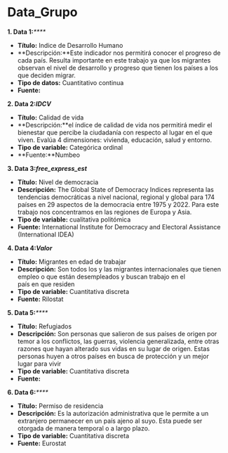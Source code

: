 # Data_Grupo
**1. Data 1:**_****_
  - **Título:** Indice de Desarrollo Humano
  - **Descripción:**Este indicador nos permitirá conocer el progreso de cada país. Resulta importante en este trabajo ya que los migrantes observan el nivel de desarrollo y progreso que tienen los países a los que deciden migrar.
  - **Tipo de datos:** Cuantitativo continua
  - **Fuente:** 

**2. Data 2:**_**IDCV**_
  - **Título:** Calidad de vida
  - **Descripción:**el índice de calidad de vida nos permitirá medir el bienestar que percibe la ciudadanía con respecto al lugar en el que viven. Evalúa 4 dimensiones: vivienda, educación, salud y entorno.
  - **Tipo de variable:** Categórica ordinal
  - **Fuente:**Numbeo

 **3. Data 3:**_**free_express_est**_
  - **Título:** Nivel de democracia
  - **Descripción:** The Global State of Democracy Indices representa las tendencias democráticas a nivel nacional, regional y global para 174 países en 29 aspectos de la democracia entre 1975 y 2022. Para este trabajo nos concentramos en las regiones de Europa y Asia.
  - **Tipo de variable:** cualitativa politómica
  - **Fuente:** International Institute for Democracy and Electoral Assistance (International IDEA)

 **4. Data 4:**_**Valor**_
  - **Título:** Migrantes en edad de trabajar 
  - **Descripción:** Son todos los y las migrantes internacionales que tienen empleo o que están desempleados y buscan trabajo en el país en que residen
  - **Tipo de variable:** Cuantitativa discreta
  - **Fuente:** Rilostat

**5. Data 5:**_****_
  - **Título:** Refugiados
  - **Descripción:** Son personas que salieron de sus países de origen por temor a los conflictos, las guerras, violencia generalizada, entre otras razones que hayan alterado sus vidas en su lugar de origen. Estas personas huyen a otros países en busca de protección y un mejor lugar para vivir
  - **Tipo de variable:** Cuantitativa discreta
  - **Fuente:** 

**6. Data 6:**_****_
  - **Título:** Permiso de residencia
  - **Descripción:** Es la autorización administrativa que le permite a un extranjero permanecer en un país ajeno al suyo. Esta puede ser otorgada de manera temporal o a largo plazo.
  - **Tipo de variable:** Cuantitativa discreta
  - **Fuente:** Eurostat
